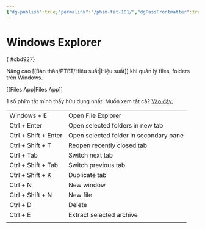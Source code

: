 ```yaml
---
{"dg-publish":true,"permalink":"/phim-tat-101/","dgPassFrontmatter":true}
---
```


# Windows Explorer
{ #cbd927}


Nâng cao [[Bản thân/PTBT/Hiệu suất\|Hiệu suất]] khi quản lý files, folders trên Windows. 

[[Files App\|Files App]]

1 số phím tắt mình thấy hữu dụng nhất.
Muốn xem tất cả? [Vào đây.](https://files.community/docs/configuring/keyboard-shortcuts)

|                      |                                        |
| -------------------- | -------------------------------------- |
| Windows + E          | Open File Explorer                     |
| Ctrl + Enter         | Open selected folders in new tab       |
| Ctrl + Shift + Enter | Open selected folder in secondary pane |
| Ctrl + Shift + T     | Reopen recently closed tab             |
| Ctrl + Tab           | Switch next tab                        |
| Ctrl + Shift + Tab   | Switch previous tab                    |
| Ctrl + Shift + K     | Duplicate tab                          |
| Ctrl + N             | New window                             |
| Ctrl + Shift + N     | New file                               |
| Ctrl + D             | Delete                                 |
| Ctrl + E             | Extract selected archive               |
|                      |                                        |
